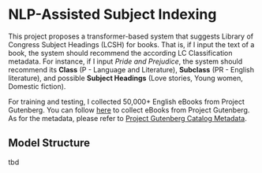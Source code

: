 # NLP-Assisted Subject Indexing

This project proposes a transformer-based system that suggests Library of Congress Subject Headings (LCSH) for books. That is, if I input the text of a book, the system should recommend the according LC Classification metadata. For instance, if I input *Pride and Prejudice*, the system should recommend its **Class** (P - Language and Literature), **Subclass** (PR - English literature), and possible **Subject Headings** (Love stories, Young women, Domestic fiction). 

For training and testing, I collected 50,000+ English eBooks from Project Gutenberg. You can follow [here](https://github.com/mbforbes/Gutenberg) to collect eBooks from Project Gutenberg. As for the metadata, please refer to [Project Gutenberg Catalog Metadata](https://www.gutenberg.org/ebooks/offline_catalogs.html#xmlrdf). 

## Model Structure

tbd
